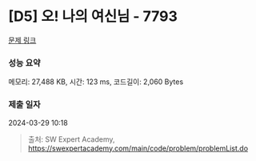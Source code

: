 # [D5] 오! 나의 여신님 - 7793 

[문제 링크](https://swexpertacademy.com/main/code/problem/problemDetail.do?contestProbId=AWsBQpPqMNMDFARG) 

### 성능 요약

메모리: 27,488 KB, 시간: 123 ms, 코드길이: 2,060 Bytes

### 제출 일자

2024-03-29 10:18



> 출처: SW Expert Academy, https://swexpertacademy.com/main/code/problem/problemList.do